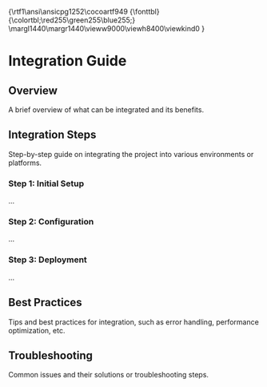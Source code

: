 {\rtf1\ansi\ansicpg1252\cocoartf949
{\fonttbl}
{\colortbl;\red255\green255\blue255;}
\margl1440\margr1440\vieww9000\viewh8400\viewkind0
}
# Integration Guide

## Overview
A brief overview of what can be integrated and its benefits.

## Integration Steps
Step-by-step guide on integrating the project into various environments or platforms.

### Step 1: Initial Setup
...

### Step 2: Configuration
...

### Step 3: Deployment
...

## Best Practices
Tips and best practices for integration, such as error handling, performance optimization, etc.

## Troubleshooting
Common issues and their solutions or troubleshooting steps.

